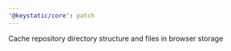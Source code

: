 ```yaml
---
'@keystatic/core': patch
---
```


Cache repository directory structure and files in browser storage
